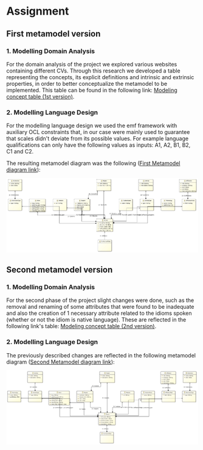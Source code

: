 # Assignment 

## First metamodel version

### 1. Modelling Domain Analysis

For the domain analysis of the project we explored various websites containing different CVs. Through this research we developed a table representing the concepts, its explicit definitions and intrinsic and extrinsic properties, in order to better conceptualize the metamodel to be implemented.
This table can be found in the following link: [Modeling concept table (1st version)](/Assignment/docs/MDAfirst.pdf).

### 2. Modelling Language Design 

For the modelling language design we used the emf framework with auxiliary OCL constraints that, in our case were mainly used to guarantee that scales didn't deviate from its possible values. 
For example language qualifications can only have the following values as inputs: A1, A2, B1, B2, C1 and C2.

The resulting metamodel diagram was the following ([First Metamodel diagram link](/Assignment/docs/MetamodelFirst.jpg)):

![First Metamodel diagram](/Assignment/docs/MetamodelFirst.jpg)

## Second metamodel version

### 1. Modelling Domain Analysis

For the second phase of the project slight changes were done, such as the removal and renaming of some attributes that were found to be inadequate and also the creation of 1 necessary attribute related to the idioms spoken (whether or not the idiom is native language). These are reflected in the following link's table: 
[Modeling concept table (2nd version)](/Assignment/docs/MDAsecond.pdf).

### 2. Modelling Language Design
The previously described changes are reflected in the following metamodel diagram ([Second Metamodel diagram link](/Assignment/docs/MetamodelSecond.png)):

![Second Metamodel diagram](/Assignment/docs/MetamodelSecond.png)